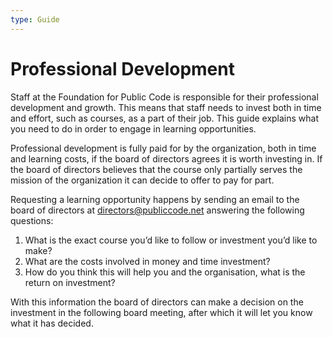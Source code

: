 ```yaml
---
type: Guide
---
```


# Professional Development

Staff at the Foundation for Public Code is responsible for their professional development and growth.
This means that staff needs to invest both in time and effort, such as courses, as a part of their job.
This guide explains what you need to do in order to engage in learning opportunities.

Professional development is fully paid for by the organization, both in time and learning costs,
if the board of directors agrees it is worth investing in.
If the board of directors believes that the course only partially serves the mission of the organization it can decide to offer to pay for part.

Requesting a learning opportunity happens by sending an email to the board of directors at <directors@publiccode.net> answering the following questions:

1. What is the exact course you’d like to follow or investment you’d like to make?
1. What are the costs involved in money and time investment?
1. How do you think this will help you and the organisation, what is the return on investment?

With this information the board of directors can make a decision on the investment in the following board meeting,
after which it will let you know what it has decided.
